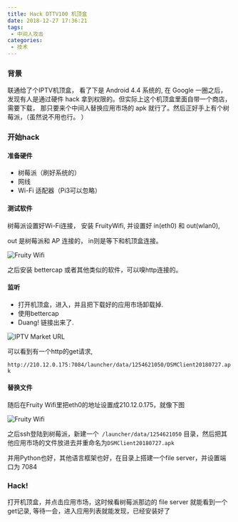 ```yaml
---
title: Hack DTTV100 机顶盒
date: 2018-12-27 17:36:21
tags:
 - 中间人攻击
categories:
 - 技术
---
```


### 背景

联通给了个IPTV机顶盒， 看了下是 Android 4.4 系统的, 在 Google 一圈之后，发现有人是通过硬件 hack 拿到权限的。但实际上这个机顶盒里面自带一个商店，需要下载， 那只要来个中间人替换应用市场的 apk 就行了。然后正好手上有个树莓派，（虽然说不用也行。 ）

### 开始hack

#### 准备硬件

 - 树莓派（刷好系统的）
 - 网线
 - Wi-Fi 适配器（Pi3可以忽略）

#### 测试软件

 树莓派设置好Wi-Fi连接， 安装 FruityWifi, 并设置好 in(eth0) 和 out(wlan0),

 out 是树莓派和 AP 连接的， in则是等下和机顶盒连接。

 ![Fruity Wifi](https://i.loli.net/2018/12/27/5c24bdf1128a0.png)

 之后安装 bettercap 或者其他类似的软件，可以嗅http连接的。

#### 监听

 - 打开机顶盒，进入，并且把下载好的应用市场卸载掉.
 - 使用bettercap
 - Duang! 链接出来了.

 ![IPTV Market URL](https://i.loli.net/2018/12/27/5c24bec1d2b30.png)

 可以看到有一个http的get请求, 
 
 `http://210.12.0.175:7084/launcher/data/1254621050/DSMClient20180727.apk`

#### 替换文件
 随后在Fruity Wifi里把eth0的地址设置成210.12.0.175，就像下图

 ![Fruity Wifi](https://i.loli.net/2018/12/27/5c24bdf1128a0.png)

 之后ssh登陆到树莓派，新建一个` /launcher/data/1254621050` 目录，然后把其他应用市场的文件放进去并重命名为`DSMClient20180727.apk`
 
 并用Python也好，其他语言框架也好，在目录上搭建一个file server，并设置端口为 7084

### Hack!
 打开机顶盒，并点击应用市场，这时候看树莓派那边的 file server 就能看到一个get记录, 等待一会，进入应用列表就能发现，已经安装好了